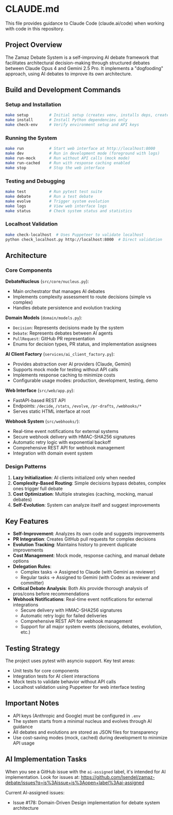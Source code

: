 # CLAUDE.md

This file provides guidance to Claude Code (claude.ai/code) when working with code in this repository.

## Project Overview

The Zamaz Debate System is a self-improving AI debate framework that facilitates architectural decision-making through structured debates between Claude Opus 4 and Gemini 2.5 Pro. It implements a "dogfooding" approach, using AI debates to improve its own architecture.

## Build and Development Commands

### Setup and Installation
```bash
make setup         # Initial setup (creates venv, installs deps, creates directories)
make install       # Install Python dependencies only
make check-env     # Verify environment setup and API keys
```

### Running the System
```bash
make run           # Start web interface at http://localhost:8000
make dev           # Run in development mode (foreground with logs)
make run-mock      # Run without API calls (mock mode)
make run-cached    # Run with response caching enabled
make stop          # Stop the web interface
```

### Testing and Debugging
```bash
make test          # Run pytest test suite
make debate        # Run a test debate
make evolve        # Trigger system evolution
make logs          # View web interface logs
make status        # Check system status and statistics
```

### Localhost Validation
```bash
make check-localhost  # Uses Puppeteer to validate localhost
python check_localhost.py http://localhost:8000  # Direct validation
```

## Architecture

### Core Components

**DebateNucleus** (`src/core/nucleus.py`):
- Main orchestrator that manages AI debates
- Implements complexity assessment to route decisions (simple vs complex)
- Handles debate persistence and evolution tracking

**Domain Models** (`domain/models.py`):
- `Decision`: Represents decisions made by the system
- `Debate`: Represents debates between AI agents
- `PullRequest`: GitHub PR representation
- Enums for decision types, PR status, and implementation assignees

**AI Client Factory** (`services/ai_client_factory.py`):
- Provides abstraction over AI providers (Claude, Gemini)
- Supports mock mode for testing without API calls
- Implements response caching to minimize costs
- Configurable usage modes: production, development, testing, demo

**Web Interface** (`src/web/app.py`):
- FastAPI-based REST API
- Endpoints: `/decide`, `/stats`, `/evolve`, `/pr-drafts`, `/webhooks/*`
- Serves static HTML interface at root

**Webhook System** (`src/webhooks/`):
- Real-time event notifications for external systems
- Secure webhook delivery with HMAC-SHA256 signatures
- Automatic retry logic with exponential backoff
- Comprehensive REST API for webhook management
- Integration with domain event system

### Design Patterns

1. **Lazy Initialization**: AI clients initialized only when needed
2. **Complexity-Based Routing**: Simple decisions bypass debates, complex ones trigger full debate
3. **Cost Optimization**: Multiple strategies (caching, mocking, manual debates)
4. **Self-Evolution**: System can analyze itself and suggest improvements

## Key Features

- **Self-Improvement**: Analyzes its own code and suggests improvements
- **PR Integration**: Creates GitHub pull requests for complex decisions
- **Evolution Tracking**: Maintains history to prevent duplicate improvements
- **Cost Management**: Mock mode, response caching, and manual debate options
- **Delegation Rules**:
  - Complex tasks → Assigned to Claude (with Gemini as reviewer)
  - Regular tasks → Assigned to Gemini (with Codex as reviewer and committer)
- **Critical Debate Analysis**: Both AIs provide thorough analysis of pros/cons before recommendations
- **Webhook Notifications**: Real-time event notifications for external integrations
  - Secure delivery with HMAC-SHA256 signatures
  - Automatic retry logic for failed deliveries
  - Comprehensive REST API for webhook management
  - Support for all major system events (decisions, debates, evolution, etc.)

## Testing Strategy

The project uses pytest with asyncio support. Key test areas:
- Unit tests for core components
- Integration tests for AI client interactions
- Mock tests to validate behavior without API calls
- Localhost validation using Puppeteer for web interface testing

## Important Notes

- API keys (Anthropic and Google) must be configured in `.env`
- The system starts from a minimal nucleus and evolves through AI guidance
- All debates and evolutions are stored as JSON files for transparency
- Use cost-saving modes (mock, cached) during development to minimize API usage

## AI Implementation Tasks

When you see a GitHub issue with the `ai-assigned` label, it's intended for AI implementation. Look for issues at: https://github.com/lsendel/zamaz-debate/issues?q=is%3Aissue+is%3Aopen+label%3Aai-assigned

Current AI-assigned issues:
- Issue #178: Domain-Driven Design implementation for debate system architecture